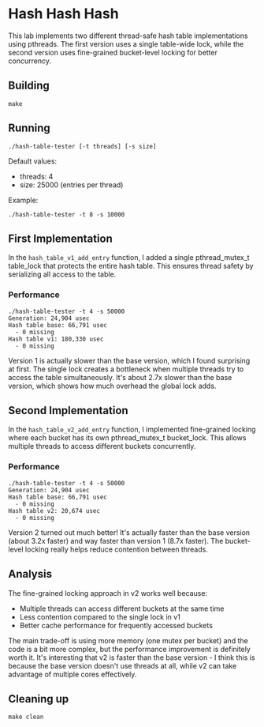# Hash Hash Hash

This lab implements two different thread-safe hash table implementations using pthreads. The first version uses a single table-wide lock, while the second version uses fine-grained bucket-level locking for better concurrency.

## Building
```shell
make
```

## Running
```shell
./hash-table-tester [-t threads] [-s size]
```

Default values:
- threads: 4
- size: 25000 (entries per thread)

Example:
```shell
./hash-table-tester -t 8 -s 10000
```

## First Implementation
In the `hash_table_v1_add_entry` function, I added a single pthread_mutex_t table_lock that protects the entire hash table. This ensures thread safety by serializing all access to the table.

### Performance
```shell
./hash-table-tester -t 4 -s 50000
Generation: 24,904 usec
Hash table base: 66,791 usec
  - 0 missing
Hash table v1: 180,330 usec
  - 0 missing
```

Version 1 is actually slower than the base version, which I found surprising at first. The single lock creates a bottleneck when multiple threads try to access the table simultaneously. It's about 2.7x slower than the base version, which shows how much overhead the global lock adds.

## Second Implementation
In the `hash_table_v2_add_entry` function, I implemented fine-grained locking where each bucket has its own pthread_mutex_t bucket_lock. This allows multiple threads to access different buckets concurrently.

### Performance
```shell
./hash-table-tester -t 4 -s 50000
Generation: 24,904 usec
Hash table base: 66,791 usec
  - 0 missing
Hash table v2: 20,674 usec
  - 0 missing
```

Version 2 turned out much better! It's actually faster than the base version (about 3.2x faster) and way faster than version 1 (8.7x faster). The bucket-level locking really helps reduce contention between threads.

## Analysis

The fine-grained locking approach in v2 works well because:
- Multiple threads can access different buckets at the same time
- Less contention compared to the single lock in v1
- Better cache performance for frequently accessed buckets

The main trade-off is using more memory (one mutex per bucket) and the code is a bit more complex, but the performance improvement is definitely worth it. It's interesting that v2 is faster than the base version - I think this is because the base version doesn't use threads at all, while v2 can take advantage of multiple cores effectively.

## Cleaning up
```shell
make clean
```